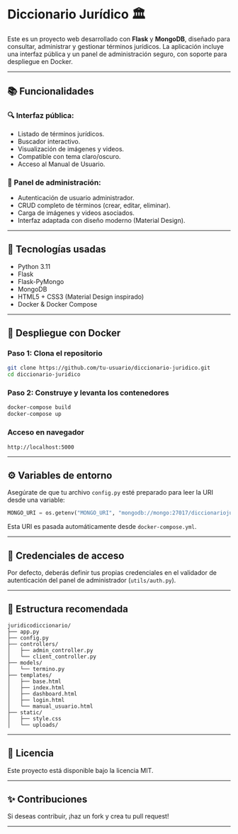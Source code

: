 
# Diccionario Jurídico 🏛️

Este es un proyecto web desarrollado con **Flask** y **MongoDB**, diseñado para consultar, administrar y gestionar términos jurídicos. La aplicación incluye una interfaz pública y un panel de administración seguro, con soporte para despliegue en Docker.

---

## 📚 Funcionalidades

### 🔍 Interfaz pública:
- Listado de términos jurídicos.
- Buscador interactivo.
- Visualización de imágenes y videos.
- Compatible con tema claro/oscuro.
- Acceso al Manual de Usuario.

### 🔐 Panel de administración:
- Autenticación de usuario administrador.
- CRUD completo de términos (crear, editar, eliminar).
- Carga de imágenes y videos asociados.
- Interfaz adaptada con diseño moderno (Material Design).

---

## 🚀 Tecnologías usadas

- Python 3.11
- Flask
- Flask-PyMongo
- MongoDB
- HTML5 + CSS3 (Material Design inspirado)
- Docker & Docker Compose

---

## 🐳 Despliegue con Docker

### Paso 1: Clona el repositorio
```bash
git clone https://github.com/tu-usuario/diccionario-juridico.git
cd diccionario-juridico
```

### Paso 2: Construye y levanta los contenedores
```bash
docker-compose build
docker-compose up
```

### Acceso en navegador
```
http://localhost:5000
```

---

## ⚙️ Variables de entorno

Asegúrate de que tu archivo `config.py` esté preparado para leer la URI desde una variable:

```python
MONGO_URI = os.getenv("MONGO_URI", "mongodb://mongo:27017/diccionariojuridico")
```

Esta URI es pasada automáticamente desde `docker-compose.yml`.

---

## 👤 Credenciales de acceso

Por defecto, deberás definir tus propias credenciales en el validador de autenticación del panel de administrador (`utils/auth.py`).

---

## 📂 Estructura recomendada

```
juridicodiccionario/
├── app.py
├── config.py
├── controllers/
│   ├── admin_controller.py
│   └── client_controller.py
├── models/
│   └── termino.py
├── templates/
│   ├── base.html
│   ├── index.html
│   ├── dashboard.html
│   ├── login.html
│   └── manual_usuario.html
├── static/
│   ├── style.css
│   └── uploads/
```

---

## 📄 Licencia

Este proyecto está disponible bajo la licencia MIT.

---

## ✨ Contribuciones

Si deseas contribuir, ¡haz un fork y crea tu pull request!

---
